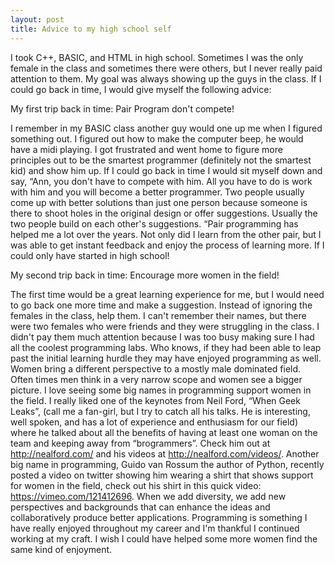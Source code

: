 ```yaml
---
layout: post
title: Advice to my high school self
---
```


I took C++, BASIC, and HTML in high school.  Sometimes I was the only female in the class and sometimes there were others, but I never really paid attention to them.  My goal was always showing up the guys in the class.  If I could go back in time, I would give myself the following advice:

My first trip back in time:  Pair Program don't compete!

I remember in my BASIC class another guy would one up me when I figured something out.  I figured out how to make the computer beep, he would have a midi playing.  I got frustrated and went home to figure more principles out to be the smartest programmer (definitely not the smartest kid) and show him up.  If I could go back in time I would sit myself down and say, “Ann, you don't have to compete with him.  All you have to do is work with him and you will become a better programmer.  Two people usually come up with better solutions than just one person because someone is there to shoot holes in the original design or offer suggestions.  Usually the two people build on each other's suggestions. “Pair programming has helped me a lot over the years.  Not only did I learn from the other pair, but I was able to get instant feedback and enjoy the process of learning more.  If I could only have started in high school!  

My second trip back in time:  Encourage more women in the field!

The first time would be a great learning experience for me, but I would need to go back one more time and make a suggestion.  Instead of ignoring the females in the class, help them.  I can't remember their names, but there were two females who were friends and they were struggling in the class.  I didn't pay them much attention because I was too busy making sure I had all the coolest programming labs.  Who knows, if they had been able to leap past the initial learning hurdle they may have enjoyed programming as well.  Women bring a different perspective to a mostly male dominated field.  Often times men think in a very narrow scope and women see a bigger picture.  I love seeing some big names in programming support women in the field.  I really liked one of the keynotes from Neil Ford, “When Geek Leaks”, (call me a fan-girl, but I try to catch all his talks.  He is interesting, well spoken, and has a lot of experience and enthusiasm for our field) where he talked about all the benefits of having at least one woman on the team and keeping away from “brogrammers”.  Check him out at http://nealford.com/ and his videos at http://nealford.com/videos/.  Another big name in programming, Guido van Rossum the author of Python, recently posted a video on twitter showing him wearing a shirt that shows support for women in the field, check out his shirt in this quick video:  https://vimeo.com/121412696.  When we add diversity, we add new perspectives and backgrounds that can enhance the ideas and collaboratively produce better applications.  Programming is something I have really enjoyed throughout my career and I'm thankful I continued working at my craft.  I wish I could have helped some more women find the same kind of enjoyment.

